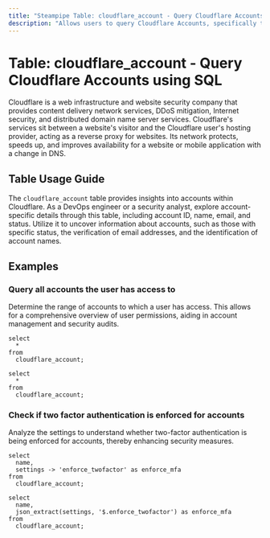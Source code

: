 ```yaml
---
title: "Steampipe Table: cloudflare_account - Query Cloudflare Accounts using SQL"
description: "Allows users to query Cloudflare Accounts, specifically the account details such as ID, name, email, and status."
---
```


# Table: cloudflare_account - Query Cloudflare Accounts using SQL

Cloudflare is a web infrastructure and website security company that provides content delivery network services, DDoS mitigation, Internet security, and distributed domain name server services. Cloudflare's services sit between a website's visitor and the Cloudflare user's hosting provider, acting as a reverse proxy for websites. Its network protects, speeds up, and improves availability for a website or mobile application with a change in DNS.

## Table Usage Guide

The `cloudflare_account` table provides insights into accounts within Cloudflare. As a DevOps engineer or a security analyst, explore account-specific details through this table, including account ID, name, email, and status. Utilize it to uncover information about accounts, such as those with specific status, the verification of email addresses, and the identification of account names.

## Examples

### Query all accounts the user has access to
Determine the range of accounts to which a user has access. This allows for a comprehensive overview of user permissions, aiding in account management and security audits.

```sql+postgres
select
  *
from
  cloudflare_account;
```

```sql+sqlite
select
  *
from
  cloudflare_account;
```

### Check if two factor authentication is enforced for accounts
Analyze the settings to understand whether two-factor authentication is being enforced for accounts, thereby enhancing security measures.

```sql+postgres
select
  name,
  settings -> 'enforce_twofactor' as enforce_mfa
from
  cloudflare_account;
```

```sql+sqlite
select
  name,
  json_extract(settings, '$.enforce_twofactor') as enforce_mfa
from
  cloudflare_account;
```